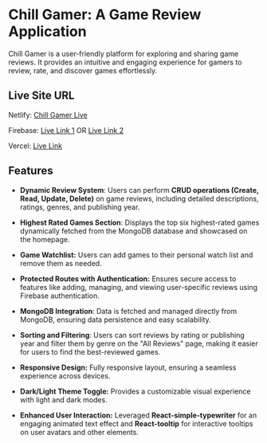 # Chill Gamer: A Game Review Application

Chill Gamer is a user-friendly platform for exploring and sharing game reviews. It provides an intuitive and engaging experience for gamers to review, rate, and discover games effortlessly. 

## Live Site URL

Netlify: [Chill Gamer Live](https://fluffy-rabanadas-4c83a2.netlify.app/)

Firebase: [Live Link 1](https://assignment-10-17fea.web.app/) OR 
          [Live Link 2](https://assignment-10-17fea.firebaseapp.com/)

Vercel: [Live Link](https://assignment-10-server-gamma-mocha.vercel.app/)

## Features
- **Dynamic Review System**: 
Users can perform **CRUD operations (Create, Read, Update, Delete)** on game reviews, including detailed descriptions, ratings, genres, and publishing year.

- **Highest Rated Games Section**: Displays the top six highest-rated games dynamically fetched from the MongoDB database and showcased on the homepage.

- **Game Watchlist:** Users can add games to their personal watch list and remove them as needed.
- **Protected Routes with Authentication:** Ensures secure access to features like adding, managing, and viewing user-specific reviews using Firebase authentication.

- **MongoDB Integration**: Data is fetched and managed directly from MongoDB, ensuring data persistence and easy scalability.
- **Sorting and Filtering**: Users can sort reviews by rating or publishing year and filter them by genre on the "All Reviews" page, making it easier for users to find the best-reviewed games.

- **Responsive Design:** Fully responsive layout, ensuring a seamless experience across devices.
- **Dark/Light Theme Toggle:** Provides a customizable visual experience with light and dark modes.

- **Enhanced User Interaction:** Leveraged **React-simple-typewriter** for an engaging animated text effect and **React-tooltip** for interactive tooltips on user avatars and other elements.






